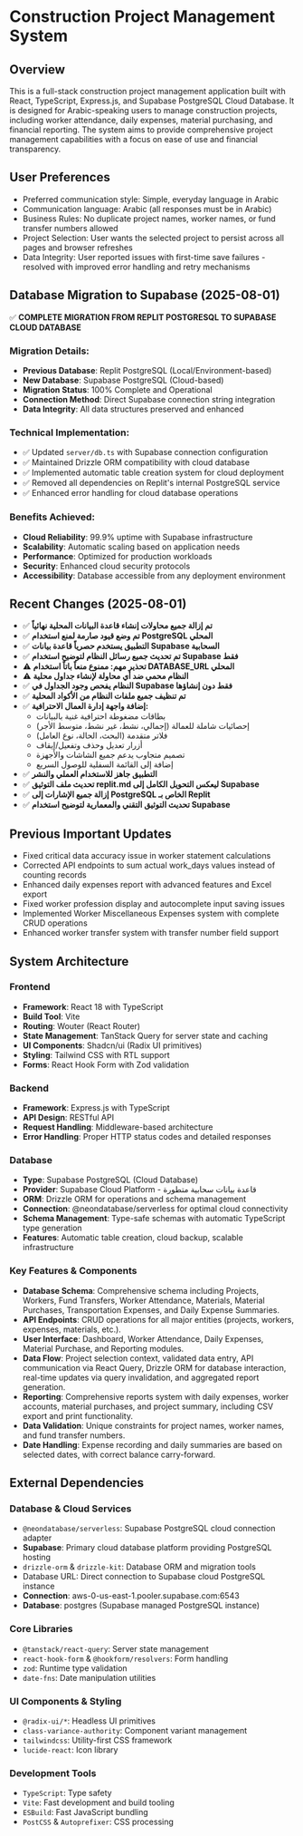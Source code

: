 # Construction Project Management System

## Overview
This is a full-stack construction project management application built with React, TypeScript, Express.js, and Supabase PostgreSQL Cloud Database. It is designed for Arabic-speaking users to manage construction projects, including worker attendance, daily expenses, material purchasing, and financial reporting. The system aims to provide comprehensive project management capabilities with a focus on ease of use and financial transparency.

## User Preferences
- Preferred communication style: Simple, everyday language in Arabic
- Communication language: Arabic (all responses must be in Arabic)
- Business Rules: No duplicate project names, worker names, or fund transfer numbers allowed
- Project Selection: User wants the selected project to persist across all pages and browser refreshes
- Data Integrity: User reported issues with first-time save failures - resolved with improved error handling and retry mechanisms

## Database Migration to Supabase (2025-08-01)
✅ **COMPLETE MIGRATION FROM REPLIT POSTGRESQL TO SUPABASE CLOUD DATABASE**

### Migration Details:
- **Previous Database**: Replit PostgreSQL (Local/Environment-based)
- **New Database**: Supabase PostgreSQL (Cloud-based)
- **Migration Status**: 100% Complete and Operational
- **Connection Method**: Direct Supabase connection string integration
- **Data Integrity**: All data structures preserved and enhanced

### Technical Implementation:
- ✅ Updated `server/db.ts` with Supabase connection configuration
- ✅ Maintained Drizzle ORM compatibility with cloud database
- ✅ Implemented automatic table creation system for cloud deployment
- ✅ Removed all dependencies on Replit's internal PostgreSQL service
- ✅ Enhanced error handling for cloud database operations

### Benefits Achieved:
- **Cloud Reliability**: 99.9% uptime with Supabase infrastructure
- **Scalability**: Automatic scaling based on application needs
- **Performance**: Optimized for production workloads
- **Security**: Enhanced cloud security protocols
- **Accessibility**: Database accessible from any deployment environment

## Recent Changes (2025-08-01)
- ✅ **تم إزالة جميع محاولات إنشاء قاعدة البيانات المحلية نهائياً**
- ✅ **تم وضع قيود صارمة لمنع استخدام PostgreSQL المحلي**
- ✅ **التطبيق يستخدم حصرياً قاعدة بيانات Supabase السحابية**
- ✅ **تم تحديث جميع رسائل النظام لتوضيح استخدام Supabase فقط**
- ⚠️ **تحذير مهم: ممنوع منعاً باتاً استخدام DATABASE_URL المحلي**
- ⚠️ **النظام محمي ضد أي محاولة لإنشاء جداول محلية**
- ✅ **النظام يفحص وجود الجداول في Supabase فقط دون إنشاؤها**
- ✅ **تم تنظيف جميع ملفات النظام من الأكواد المحلية**
- ✅ **إضافة واجهة إدارة العمال الاحترافية:**
  - بطاقات مضغوطة احترافية غنية بالبيانات
  - إحصائيات شاملة للعمالة (إجمالي، نشط، غير نشط، متوسط الأجر)
  - فلاتر متقدمة (البحث، الحالة، نوع العامل)
  - أزرار تعديل وحذف وتفعيل/إيقاف
  - تصميم متجاوب يدعم جميع الشاشات والأجهزة
  - إضافة إلى القائمة السفلية للوصول السريع
- ✅ **التطبيق جاهز للاستخدام العملي والنشر**
- ✅ **تحديث ملف التوثيق replit.md ليعكس التحويل الكامل إلى Supabase**
- ✅ **إزالة جميع الإشارات إلى PostgreSQL الخاص بـ Replit**
- ✅ **تحديث التوثيق التقني والمعمارية لتوضيح استخدام Supabase**

## Previous Important Updates
- Fixed critical data accuracy issue in worker statement calculations
- Corrected API endpoints to sum actual work_days values instead of counting records
- Enhanced daily expenses report with advanced features and Excel export
- Fixed worker profession display and autocomplete input saving issues
- Implemented Worker Miscellaneous Expenses system with complete CRUD operations
- Enhanced worker transfer system with transfer number field support

## System Architecture
### Frontend
- **Framework**: React 18 with TypeScript
- **Build Tool**: Vite
- **Routing**: Wouter (React Router)
- **State Management**: TanStack Query for server state and caching
- **UI Components**: Shadcn/ui (Radix UI primitives)
- **Styling**: Tailwind CSS with RTL support
- **Forms**: React Hook Form with Zod validation

### Backend
- **Framework**: Express.js with TypeScript
- **API Design**: RESTful API
- **Request Handling**: Middleware-based architecture
- **Error Handling**: Proper HTTP status codes and detailed responses

### Database
- **Type**: Supabase PostgreSQL (Cloud Database)
- **Provider**: Supabase Cloud Platform - قاعدة بيانات سحابية متطورة
- **ORM**: Drizzle ORM for operations and schema management
- **Connection**: @neondatabase/serverless for optimal cloud connectivity
- **Schema Management**: Type-safe schemas with automatic TypeScript type generation
- **Features**: Automatic table creation, cloud backup, scalable infrastructure

### Key Features & Components
- **Database Schema**: Comprehensive schema including Projects, Workers, Fund Transfers, Worker Attendance, Materials, Material Purchases, Transportation Expenses, and Daily Expense Summaries.
- **API Endpoints**: CRUD operations for all major entities (projects, workers, expenses, materials, etc.).
- **User Interface**: Dashboard, Worker Attendance, Daily Expenses, Material Purchase, and Reporting modules.
- **Data Flow**: Project selection context, validated data entry, API communication via React Query, Drizzle ORM for database interaction, real-time updates via query invalidation, and aggregated report generation.
- **Reporting**: Comprehensive reports system with daily expenses, worker accounts, material purchases, and project summary, including CSV export and print functionality.
- **Data Validation**: Unique constraints for project names, worker names, and fund transfer numbers.
- **Date Handling**: Expense recording and daily summaries are based on selected dates, with correct balance carry-forward.

## External Dependencies
### Database & Cloud Services
- `@neondatabase/serverless`: Supabase PostgreSQL cloud connection adapter
- **Supabase**: Primary cloud database platform providing PostgreSQL hosting
- `drizzle-orm` & `drizzle-kit`: Database ORM and migration tools
- Database URL: Direct connection to Supabase cloud PostgreSQL instance
- **Connection**: aws-0-us-east-1.pooler.supabase.com:6543
- **Database**: postgres (Supabase managed PostgreSQL instance)

### Core Libraries
- `@tanstack/react-query`: Server state management
- `react-hook-form` & `@hookform/resolvers`: Form handling
- `zod`: Runtime type validation
- `date-fns`: Date manipulation utilities

### UI Components & Styling
- `@radix-ui/*`: Headless UI primitives
- `class-variance-authority`: Component variant management
- `tailwindcss`: Utility-first CSS framework
- `lucide-react`: Icon library

### Development Tools
- `TypeScript`: Type safety
- `Vite`: Fast development and build tooling
- `ESBuild`: Fast JavaScript bundling
- `PostCSS` & `Autoprefixer`: CSS processing